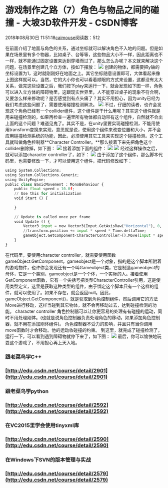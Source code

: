
# 游戏制作之路（7）角色与物品之间的碰撞 - 大坡3D软件开发 - CSDN博客

2018年08月30日 11:51:18[caimouse](https://me.csdn.net/caimouse)阅读数：512


在前面介绍了地面与角色的关系，通过坐标就可以解决角色不入地的问题。但是如果在场景里有多个物器，比如桌子、台等等，这些物品大小不一样，因此距离也不一样，就不能通过固定设置来达到穿墙而过了，那么怎么办呢？本文就来解决这个问题，在场景里创建几个立方体，按如下摆放：
![](https://img-blog.csdn.net/20180830105348173?watermark/2/text/aHR0cHM6Ly9ibG9nLmNzZG4ubmV0L2NhaW1vdXNl/font/5a6L5L2T/fontsize/400/fill/I0JBQkFCMA==/dissolve/70)
创建的物体，都需要把y轴的坐标设置为1，这时就刚刚好在地面之上。其它坐标随意设置即可，大体看起来像上图这样就可以。当然，它的大小你也可以看着顺眼的方式来设置，这都没有太大关系，做完这些设置之后，我们按下play来运行一下，就会发现如下图一样，角色可以进入立方体的障碍物里，这跟现实世界里，人不能穿过桌子的现象不符合啊，又要怎么样来修改呢？是否感觉到有点头痛了？其实不用担心，因为unity已经为我们考虑这些问题了，需要使用碰撞检测解决。
![](https://img-blog.csdn.net/20180830110005592?watermark/2/text/aHR0cHM6Ly9ibG9nLmNzZG4ubmV0L2NhaW1vdXNl/font/5a6L5L2T/fontsize/400/fill/I0JBQkFCMA==/dissolve/70)
不过，仔细的读者，也许会发现这个角色已经有一个collider组件，这个组件是干什么用呢？其实这个组件就是用来碰撞检测的，如果再检查一遍里所有物体都自动带有这个组件，自然就不会出上面的这个问题？难道见鬼了。其实不是，在unity里要实现碰撞检测，不能用使用transform变换来实现，意思就是说，使用这个组件来改变位置和大小，并不会应用碰撞检测系统的功能，因此，必须使用其它工具来实现这个碰撞检测。这个工具就叫做角色控制器**Character Controller。**那么接着下来先把角色这个collider删除掉，如下图：
![](https://img-blog.csdn.net/20180830111511955?watermark/2/text/aHR0cHM6Ly9ibG9nLmNzZG4ubmV0L2NhaW1vdXNl/font/5a6L5L2T/fontsize/400/fill/I0JBQkFCMA==/dissolve/70)
接着添加下面的组件：
![](https://img-blog.csdn.net/20180830111658957?watermark/2/text/aHR0cHM6Ly9ibG9nLmNzZG4ubmV0L2NhaW1vdXNl/font/5a6L5L2T/fontsize/400/fill/I0JBQkFCMA==/dissolve/70)
![](https://img-blog.csdn.net/20180830111801698?watermark/2/text/aHR0cHM6Ly9ibG9nLmNzZG4ubmV0L2NhaW1vdXNl/font/5a6L5L2T/fontsize/400/fill/I0JBQkFCMA==/dissolve/70)
经过这样操作之后，就可以添加character controller了，如下：
![](https://img-blog.csdn.net/20180830112034907?watermark/2/text/aHR0cHM6Ly9ibG9nLmNzZG4ubmV0L2NhaW1vdXNl/font/5a6L5L2T/fontsize/400/fill/I0JBQkFCMA==/dissolve/70)
由于添加了这个组件，那么脚本代码里，也需要修改一下，才可以使用这个组件，把代码修改如下：
```python
using System.Collections;
using System.Collections.Generic;
using UnityEngine;
public class BasicMovement : MonoBehaviour {
    public float speed = 10.0f;
    // Use this for initialization
    void Start () {
		
	}
	
	// Update is called once per frame
	void Update () {
        Vector3 input = new Vector3(Input.GetAxisRaw("Horizontal"), 0, Input.GetAxisRaw("Vertical"));
        //transform.position += input * speed * Time.deltaTime;
        gameObject.GetComponent<CharacterController>().Move(input * speed * Time.deltaTime);
    }
}
```
在代码里，要使用character controller，就需要使用函数gameObject.GetComponent，gameobject是一个对象，指的是这个脚本所附着的游戏物件，也许你会发现还有一个叫Gameobject类，它是制造gameobject的母体，它是一个类别，gameobject是一个个体，一个实际的人。接着使用GetComponent函数，它有一个尖括号把类型CharacterController引用，这是使用类型定义，这里是获取这种类型的组件，由于绑定这个脚本只有一个这样的组件，就可以使用了。如果不存在，就会返回null。因此，gameObject.GetComponent<CharacterController>()，就是获取到角色控制组件，然后调用它的方法Move进行移动，这样当碰到其它物体，就不会再移动过去，达到碰撞检测的功能。
character controller
角色控制器可以让你更容易的处理有有碰撞的运动，同时不用处理刚体。(也就是说角色控制器负责处理角色的移动，如果添加角色控制器，就不用在添加刚体组件)。 角色控制器不受力的影响，并且只有当你调用move函数时才会移动。他的运动收碰撞的约束。
到这里，就完成了碰撞检测了，运行一下，可以看到遇到障碍物就停下来了，如下图：
![](https://img-blog.csdn.net/20180830114844568?watermark/2/text/aHR0cHM6Ly9ibG9nLmNzZG4ubmV0L2NhaW1vdXNl/font/5a6L5L2T/fontsize/400/fill/I0JBQkFCMA==/dissolve/70)
最后，你可以愉快地玩耍这个游戏了，不用担心再上天入地。
### 跟老菜鸟学C++
### [http://edu.csdn.net/course/detail/2901](http://edu.csdn.net/course/detail/2901)
### 跟老菜鸟学python
### [http://edu.csdn.net/course/detail/2592](http://edu.csdn.net/course/detail/2592)
### 在VC2015里学会使用tinyxml库
### [http://edu.csdn.net/course/detail/2590](http://edu.csdn.net/course/detail/2590)
### 在Windows下SVN的版本管理与实战
### [http://edu.csdn.net/course/detail/2579](http://edu.csdn.net/course/detail/2579)


